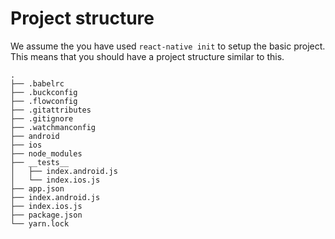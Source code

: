 # Project structure

We assume the you have used `react-native init` to setup the basic project. This means that you should have a project structure similar to this.

```
.
├── .babelrc
├── .buckconfig
├── .flowconfig
├── .gitattributes
├── .gitignore
├── .watchmanconfig
├── android
├── ios
├── node_modules
├── __tests__
│   ├── index.android.js
│   └── index.ios.js
├── app.json
├── index.android.js
├── index.ios.js
├── package.json
└── yarn.lock
```
